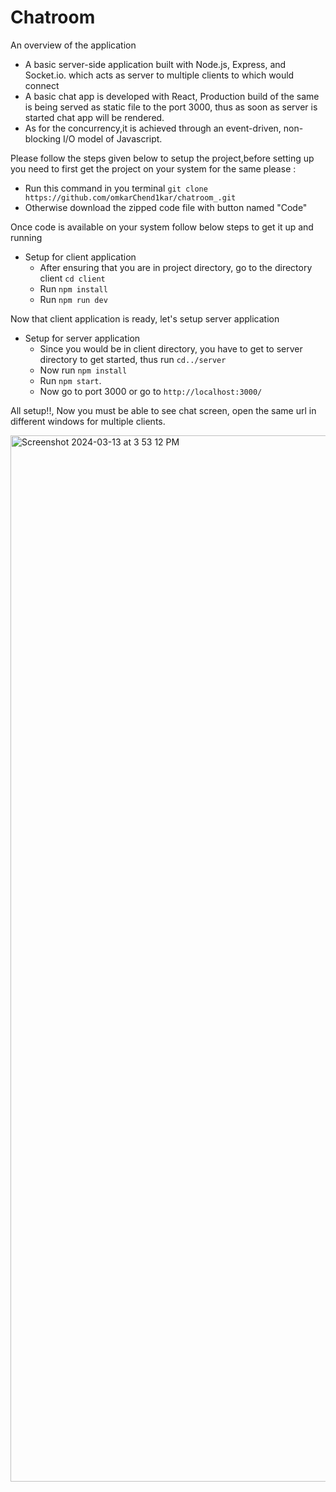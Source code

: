 # Chatroom #

An overview of the application

- A basic server-side application built with Node.js, Express, and Socket.io. which acts as server to multiple clients to which would connect
- A basic chat app is developed with React, Production build of the same is being served as static file to the port 3000, thus as soon as server is started chat app will be rendered.
- As for the concurrency,it is achieved through an event-driven, non-blocking I/O model of Javascript.

Please follow the steps given below to setup the project,before setting up you need to first get the project on your system for the same please :
- Run this command in you terminal ```git clone https://github.com/omkarChend1kar/chatroom_.git```
- Otherwise download the zipped code file with button named "Code"

Once code is available on your system follow below steps to get it up and running
- Setup for client application
  - After ensuring that you are in project directory, go to the directory client ```cd client```
  - Run ``` npm install ```
  - Run ``` npm run dev ```

Now that client application is ready, let's setup server application

- Setup for server application
  - Since you would be in client directory, you have to get to server directory to get started, thus run ```cd../server```
  - Now run ``` npm install ```
  - Run ``` npm start ```.
  - Now go to port 3000 or go to ``` http://localhost:3000/ ```

All setup!!, Now you must be able to see chat screen, open the same url in different windows for multiple clients.


<img width="1674" alt="Screenshot 2024-03-13 at 3 53 12 PM" src="https://github.com/omkarChend1kar/chatroom_/assets/71365710/df4d1d4b-d303-4758-a46e-a09001af4a4a">




